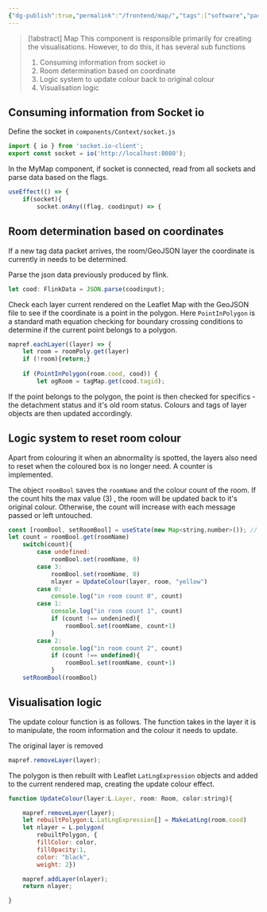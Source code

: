 ```yaml
---
{"dg-publish":true,"permalink":"/frontend/map/","tags":["software","parallel-processing","data-processing"],"noteIcon":""}
---
```


> [!abstract] Map
> This component is responsible primarily for creating the visualisations. However, to do this, it has several sub functions
> 1. Consuming information from socket io
> 2. Room determination based on coordinate
> 3. Logic system to update colour back to original colour
> 4. Visualisation logic

## Consuming information from Socket io

Define the socket in `components/Context/socket.js`

```javascript
import { io } from 'socket.io-client';
export const socket = io('http://localhost:8080');
```

In the MyMap component, if socket is connected, read from all sockets and parse data based on the flags. 

```javascript
useEffect(() => {
	if(socket){
		socket.onAny((flag, coodinput) => {
```

## Room determination based on coordinates

If a new tag data packet arrives, the room/GeoJSON layer the coordinate is currently in needs to be determined. 

Parse the json data previously produced by flink.
```javascript
let cood: FlinkData = JSON.parse(coodinput);
```

Check each layer current rendered on the Leaflet Map with the GeoJSON file to see if the coordinate is a point in the polygon. Here `PointInPolygon` is a standard math equation checking for boundary crossing conditions to determine if the current point belongs to a polygon.

```javascript
mapref.eachLayer((layer) => {
	let room = roomPoly.get(layer)
	if (!room){return;}
	
	if (PointInPolygon(room.cood, cood)) {
        let ogRoom = tagMap.get(cood.tagid);
```

If the point belongs to the polygon, the point is then checked for specifics - the detachment status and it's old room status. Colours and tags of layer objects are then updated accordingly. 

## Logic system to reset room colour

Apart from colouring it when an abnormality is spotted, the layers also need to reset when the coloured box is no longer need. A counter is implemented. 

The object `roomBool` saves the `roomName` and the colour count of the room. If the count hits the max value (3) , the room will be updated back to it's original colour. Otherwise, the count will increase with each message passed or left untouched.

```javascript
const [roomBool, setRoomBool] = useState(new Map<string,number>()); // used to set data back
let count = roomBool.get(roomName)
	switch(count){
		case undefined:
			roomBool.set(roomName, 0)
		case 3:
			roomBool.set(roomName, 0)
			nlayer = UpdateColour(layer, room, "yellow")
		case 0:
			console.log("in room count 0", count)
		case 1:
			console.log("in room count 1", count)
			if (count !== undenined){
				roomBool.set(roomName, count+1)
			}
		case 2:
			console.log("in room count 2", count)
			if (count !== undefined){
				roomBool.set(roomName, count+1)
			}
	setRoomBool(roomBool)
```

## Visualisation logic

The update colour function is as follows. The function takes in the layer it is to manipulate, the room information and the colour it needs to update. 

The original layer is removed

```javascript
mapref.removeLayer(layer);
```

The polygon is then rebuilt with Leaflet `LatLngExpression` objects and added to the current rendered map, creating the update colour effect.

```javascript
function UpdateColour(layer:L.Layer, room: Room, color:string){

	mapref.removeLayer(layer);
	let rebuiltPolygon:L.LatLngExpression[] = MakeLatLng(room.cood)
	let nlayer = L.polygon(
		rebuiltPolygon, {
		fillColor: color,
		fillOpacity:1,
		color: "black",
		weight: 2})

	mapref.addLayer(nlayer);
	return nlayer;

}
```
